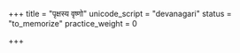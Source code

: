 +++
title = "पृक्षस्य वृष्णो"
unicode_script = "devanagari"
status = "to_memorize"
practice_weight = 0

+++
<div class="js_include" url="/vedAH/sAma/paravastu-saama/devaH/agniH/pRxasya_vRShNo/"  newLevelForH1="1" includeTitle="false"> </div>